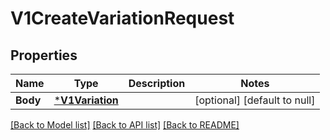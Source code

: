 # V1CreateVariationRequest

## Properties
Name | Type | Description | Notes
------------ | ------------- | ------------- | -------------
**Body** | [***V1Variation**](V1Variation.md) |  | [optional] [default to null]

[[Back to Model list]](../README.md#documentation-for-models) [[Back to API list]](../README.md#documentation-for-api-endpoints) [[Back to README]](../README.md)

